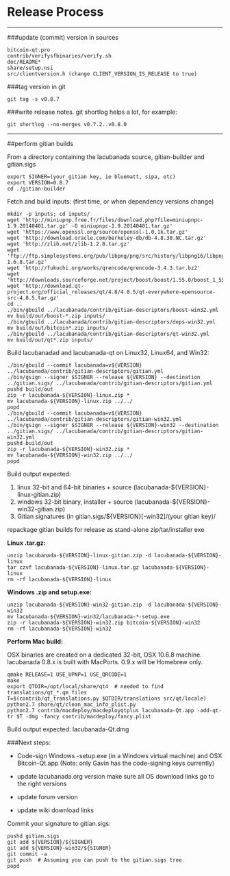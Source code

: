 Release Process
====================

* * *

###update (commit) version in sources


	bitcoin-qt.pro
	contrib/verifysfbinaries/verify.sh
	doc/README*
	share/setup.nsi
	src/clientversion.h (change CLIENT_VERSION_IS_RELEASE to true)

###tag version in git

	git tag -s v0.8.7

###write release notes. git shortlog helps a lot, for example:

	git shortlog --no-merges v0.7.2..v0.8.0

* * *

##perform gitian builds

 From a directory containing the lacubanada source, gitian-builder and gitian.sigs
  
	export SIGNER=(your gitian key, ie bluematt, sipa, etc)
	export VERSION=0.8.7
	cd ./gitian-builder

 Fetch and build inputs: (first time, or when dependency versions change)

	mkdir -p inputs; cd inputs/
	wget 'http://miniupnp.free.fr/files/download.php?file=miniupnpc-1.9.20140401.tar.gz' -O miniupnpc-1.9.20140401.tar.gz'
	wget 'https://www.openssl.org/source/openssl-1.0.1k.tar.gz'
	wget 'http://download.oracle.com/berkeley-db/db-4.8.30.NC.tar.gz'
	wget 'http://zlib.net/zlib-1.2.8.tar.gz'
	wget 'ftp://ftp.simplesystems.org/pub/libpng/png/src/history/libpng16/libpng-1.6.8.tar.gz'
	wget 'http://fukuchi.org/works/qrencode/qrencode-3.4.3.tar.bz2'
	wget 'http://downloads.sourceforge.net/project/boost/boost/1.55.0/boost_1_55_0.tar.bz2'
	wget 'http://download.qt-project.org/official_releases/qt/4.8/4.8.5/qt-everywhere-opensource-src-4.8.5.tar.gz'
	cd ..
	./bin/gbuild ../lacubanada/contrib/gitian-descriptors/boost-win32.yml
	mv build/out/boost-*.zip inputs/
	./bin/gbuild ../lacubanada/contrib/gitian-descriptors/deps-win32.yml
	mv build/out/bitcoin*.zip inputs/
	./bin/gbuild ../lacubanada/contrib/gitian-descriptors/qt-win32.yml
	mv build/out/qt*.zip inputs/

 Build lacubanadad and lacubanada-qt on Linux32, Linux64, and Win32:
  
	./bin/gbuild --commit lacubanada=v${VERSION} ../lacubanada/contrib/gitian-descriptors/gitian.yml
	./bin/gsign --signer $SIGNER --release ${VERSION} --destination ../gitian.sigs/ ../lacubanada/contrib/gitian-descriptors/gitian.yml
	pushd build/out
	zip -r lacubanada-${VERSION}-linux.zip *
	mv lacubanada-${VERSION}-linux.zip ../../
	popd
	./bin/gbuild --commit lacubanada=v${VERSION} ../lacubanada/contrib/gitian-descriptors/gitian-win32.yml
	./bin/gsign --signer $SIGNER --release ${VERSION}-win32 --destination ../gitian.sigs/ ../lacubanada/contrib/gitian-descriptors/gitian-win32.yml
	pushd build/out
	zip -r lacubanada-${VERSION}-win32.zip *
	mv lacubanada-${VERSION}-win32.zip ../../
	popd

  Build output expected:

  1. linux 32-bit and 64-bit binaries + source (lacubanada-${VERSION}-linux-gitian.zip)
  2. windows 32-bit binary, installer + source (lacubanada-${VERSION}-win32-gitian.zip)
  3. Gitian signatures (in gitian.sigs/${VERSION}[-win32]/(your gitian key)/

repackage gitian builds for release as stand-alone zip/tar/installer exe

**Linux .tar.gz:**

	unzip lacubanada-${VERSION}-linux-gitian.zip -d lacubanada-${VERSION}-linux
	tar czvf lacubanada-${VERSION}-linux.tar.gz lacubanada-${VERSION}-linux
	rm -rf lacubanada-${VERSION}-linux

**Windows .zip and setup.exe:**

	unzip lacubanada-${VERSION}-win32-gitian.zip -d lacubanada-${VERSION}-win32
	mv lacubanada-${VERSION}-win32/lacubanada-*-setup.exe .
	zip -r lacubanada-${VERSION}-win32.zip bitcoin-${VERSION}-win32
	rm -rf lacubanada-${VERSION}-win32

**Perform Mac build:**

  OSX binaries are created on a dedicated 32-bit, OSX 10.6.8 machine.
  lacubanada 0.8.x is built with MacPorts.  0.9.x will be Homebrew only.

	qmake RELEASE=1 USE_UPNP=1 USE_QRCODE=1
	make
	export QTDIR=/opt/local/share/qt4  # needed to find translations/qt_*.qm files
	T=$(contrib/qt_translations.py $QTDIR/translations src/qt/locale)
	python2.7 share/qt/clean_mac_info_plist.py
	python2.7 contrib/macdeploy/macdeployqtplus lacubanada-Qt.app -add-qt-tr $T -dmg -fancy contrib/macdeploy/fancy.plist

 Build output expected: lacubanada-Qt.dmg

###Next steps:

* Code-sign Windows -setup.exe (in a Windows virtual machine) and
  OSX Bitcoin-Qt.app (Note: only Gavin has the code-signing keys currently)

* update lacubanada.org version
  make sure all OS download links go to the right versions

* update forum version

* update wiki download links

Commit your signature to gitian.sigs:

	pushd gitian.sigs
	git add ${VERSION}/${SIGNER}
	git add ${VERSION}-win32/${SIGNER}
	git commit -a
	git push  # Assuming you can push to the gitian.sigs tree
	popd

